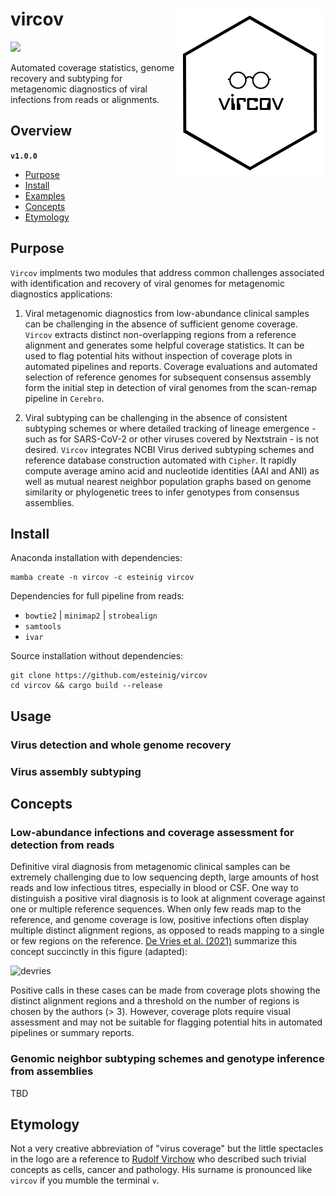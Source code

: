 # vircov <a href='https://github.com/esteinig'><img src='docs/vircov.png' align="right" height="270"/></a>

![](https://img.shields.io/badge/version-0.8.0-black.svg)

Automated coverage statistics, genome recovery and subtyping for metagenomic diagnostics of viral infections from reads or alignments.

## Overview


**`v1.0.0`**

- [Purpose](#purpose)
- [Install](#install)
- [Examples](#examples)
- [Concepts](#concepts)
- [Etymology](#etymology)

## Purpose

`Vircov` implments two modules that address common challenges associated with identification and recovery of viral genomes for metagenomic diagnostics applications:

1. Viral metagenomic diagnostics from low-abundance clinical samples can be challenging in the absence of sufficient genome coverage. `Vircov` extracts distinct non-overlapping regions from a reference alignment and generates some helpful coverage statistics. It can be used to flag potential hits without inspection of coverage plots in automated pipelines and reports. Coverage evaluations and automated selection of reference genomes for subsequent consensus assembly form the initial step in detection of viral genomes from the scan-remap pipeline in `Cerebro`.

2. Viral subtyping can be challenging in the absence of consistent subtyping schemes or where detailed tracking of lineage emergence - such as for SARS-CoV-2 or other viruses covered by Nextstrain - is not desired. `Vircov` integrates NCBI Virus derived subtyping schemes and reference database construction automated with `Cipher`. It rapidly compute average amino acid and nucleotide identities (AAI and ANI) as well as mutual nearest neighbor population graphs based on genome similarity or phylogenetic trees to infer genotypes from consensus assemblies. 

## Install

Anaconda installation with dependencies:

```
mamba create -n vircov -c esteinig vircov
```

Dependencies for full pipeline from reads:

* `bowtie2` | `minimap2` | `strobealign` 
* `samtools`
* `ivar` 

Source installation without dependencies:

```
git clone https://github.com/esteinig/vircov
cd vircov && cargo build --release 
```

## Usage

### Virus detection and whole genome recovery


### Virus assembly subtyping


## Concepts

### Low-abundance infections and coverage assessment for detection from reads

Definitive viral diagnosis from metagenomic clinical samples can be extremely challenging due to low sequencing depth, large amounts of host reads and low infectious titres, especially in blood or CSF. One way to distinguish a positive viral diagnosis is to look at alignment coverage against one or multiple reference sequences. When only few reads map to the reference, and genome coverage is low, positive infections often display multiple distinct alignment regions, as opposed to reads mapping to a single or few regions on the reference. [De Vries et al. (2021)](https://www.sciencedirect.com/science/article/pii/S1386653221000792) summarize this concept succinctly in this figure (adapted):

![devries](https://user-images.githubusercontent.com/12873366/158775480-447d847e-5b0d-487c-a39a-81bdf428e09d.png)

Positive calls in these cases can be made from coverage plots showing the distinct alignment regions and a threshold on the number of regions is chosen by the authors (> 3). However, coverage plots require visual assessment and may not be suitable for flagging potential hits in automated pipelines or summary reports. 

### Genomic neighbor subtyping schemes and genotype inference from assemblies

TBD

## Etymology

Not a very creative abbreviation of "virus coverage" but the little spectacles in the logo are a reference to [Rudolf Virchow](https://en.wikipedia.org/wiki/Rudolf_Virchow) who described such trivial concepts as cells, cancer and pathology. His surname is pronounced like `vircov` if you mumble the terminal `v`.

